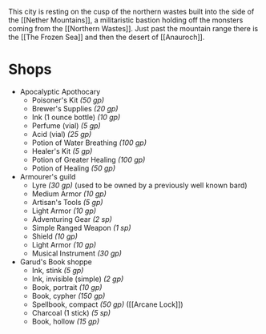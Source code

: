 This city is resting on the cusp of the northern wastes built into the side of the [[Nether Mountains]], a militaristic bastion holding off the monsters coming from the [[Northern Wastes]]. Just past the mountain range there is the [[The Frozen Sea]] and then the desert of [[Anauroch]].
# Shops
- Apocalyptic Apothocary
	- Poisoner's Kit _(50 gp)_  
	- Brewer's Supplies _(20 gp)_  
	- Ink (1 ounce bottle) _(10 gp)_  
	- Perfume (vial) _(5 gp)_  
	- Acid (vial) _(25 gp)_  
	- Potion of Water Breathing _(100 gp)_  
	- Healer's Kit _(5 gp)_  
	- Potion of Greater Healing _(100 gp)_  
	- Potion of Healing _(50 gp)_
- Armourer's guild
	- Lyre _(30 gp)_  (used to be owned by a previously well known bard)
	- Medium Armor _(10 gp)_  
	- Artisan's Tools _(5 gp)_  
	- Light Armor _(10 gp)_  
	- Adventuring Gear _(2 sp)_  
	- Simple Ranged Weapon _(1 sp)_  
	- Shield _(10 gp)_  
	- Light Armor _(10 gp)_  
	- Musical Instrument _(30 gp)_
- Garud's Book shoppe
	- Ink, stink _(5 gp)_   
	- Ink, invisible (simple) _(2 gp)_  
	- Book, portrait _(10 gp)_  
	- Book, cypher _(150 gp)_  
	- Spellbook, compact _(50 gp)_  ([[Arcane Lock]])
	- Charcoal (1 stick) _(5 sp)_  
	- Book, hollow _(15 gp)_ 